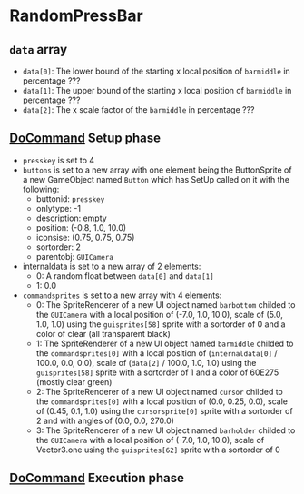 # RandomPressBar


## `data` array

- `data[0]`: The lower bound of the starting x local position of `barmiddle` in percentage ???
- `data[1]`: The upper bound of the starting x local position of `barmiddle` in percentage ??? 
- `data[2]`: The x scale factor of the `barmiddle` in percentage ???

## [DoCommand](../DoCommand.md) Setup phase

- `presskey` is set to 4
- `buttons` is set to a new array with one element being the ButtonSprite of a new GameObject named `Button` which has SetUp called on it with the following:
    - buttonid: `presskey`
    - onlytype: -1
    - description: empty
    - position: (-0.8, 1.0, 10.0)
    - iconsise: (0.75, 0.75, 0.75)
    - sortorder: 2
    - parentobj: `GUICamera`
- internaldata is set to a new array of 2 elements:
    - 0: A random float between `data[0]` and `data[1]`
    - 1: 0.0
- `commandsprites` is set to a new array with 4 elements:
    - 0: The SpriteRenderer of a new UI object named `barbottom` childed to the `GUICamera` with a local position of (-7.0, 1.0, 10.0), scale of (5.0, 1.0, 1.0) using the `guisprites[58]` sprite with a sortorder of 0 and a color of clear (all transparent black)
    - 1: The SpriteRenderer of a new UI object named `barmiddle` childed to the `commandsprites[0]` with a local position of (`internaldata[0]` / 100.0, 0.0, 0.0), scale of (`data[2]` / 100.0, 1.0, 1.0) using the `guisprites[58]` sprite with a sortorder of 1 and a color of 60E275 (mostly clear green)
    - 2: The SpriteRenderer of a new UI object named `cursor` childed to the `commandsprites[0]` with a local position of (0.0, 0.25, 0.0), scale of (0.45, 0.1, 1.0) using the `cursorsprite[0]` sprite with a sortorder of 2 and with angles of (0.0, 0.0, 270.0)
    - 3: The SpriteRenderer of a new UI object named `barholder` childed to the `GUICamera` with a local position of (-7.0, 1.0, 10.0), scale of Vector3.one using the `guisprites[62]` sprite with a sortorder of 0

## [DoCommand](../DoCommand.md) Execution phase


